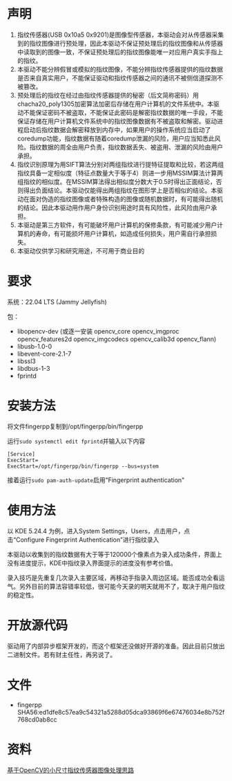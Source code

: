 # 声明

1. 指纹传感器(USB 0x10a5 0x9201)是图像型传感器，本驱动会对从传感器采集到的指纹图像进行预处理，因此本驱动不保证预处理后的指纹图像和从传感器中读取到的图像一致，不保证预处理后的指纹图像能唯一对应用户真实手指上的指纹。
2. 本驱动不能分辨假冒或模拟的指纹图像，不能分辨指纹传感器提供的指纹数据是否来自真实用户，不能保证驱动和指纹传感器之间的通讯不被侧信道探测不被篡改。
3. 预处理后的指纹在经过由指纹传感器提供的秘密（后文简称密码）用chacha20_poly1305加密算法加密后存储在用户计算机的文件系统中。本驱动不能保证密码不被盗取，不能保证此密码是解密指纹数据的唯一手段，不能保证存储在用户计算机文件系统中的指纹图像数据有不被盗取和解密。驱动进程启动后指纹数据会解密释放到内存中，如果用户的操作系统应当启动了coredump功能，指纹数据有随着coredump泄漏的风险，用户应当知悉此风险。指纹数据的周全由用户负责，指纹数据丢失、被盗用、泄漏的风险由用户承担。
4. 指纹识别原理为用SIFT算法分别对两组指纹进行提特征提取和比较，若这两组指纹具备一定相似度（特征点数量大于等于4）则进一步用MSSIM算法计算两组指纹的相似度。在MSSIM算法得出相似度分数大于0.5时得出正面结论，否则得出负面结论。本驱动仅能得出两组指纹在图形学上是否相似的结论。本驱动在面对伪造的指纹图像或者特殊构造的图像或随机数据时，有可能得出随机的结论。因此本驱动用作用户身份识别用途时具有风险性，此风险由用户承担。
5. 本驱动是第三方软件，有可能破坏用户计算机的保修条款，有可能减少用户计算机的寿命，有可能损坏用户计算机，如造成任何损失，用户需自行承担损失。
6. 本驱动仅供学习和研究用途，不可用于商业目的

# 要求

系统：22.04 LTS (Jammy Jellyfish)

包：

- libopencv-dev (或逐一安装 opencv_core opencv_imgproc opencv_features2d opencv_imgcodecs opencv_calib3d opencv_flann)
- libusb-1.0-0
- libevent-core-2.1-7
- libssl3
- libdbus-1-3
- fprintd

# 安装方法

将文件fingerpp复制到/opt/fingerpp/bin/fingerpp

运行`sudo systemctl edit fprintd`并输入以下内容

```
[Service]
ExecStart=
ExecStart=/opt/fingerpp/bin/fingerpp --bus=system
```

接着运行`sudo pam-auth-update`启用"Fingerprint authentication"

# 使用方法

以 KDE 5.24.4 为例，进入System Settings，Users，点击用户，点击“Configure Fingerprint Authentication”进行指纹录入

本驱动以收集到的指纹数据有大于等于120000个像素点为录入成功条件，界面上没有进度提示，KDE中指纹录入界面提示的进度没有参考价值。

录入技巧是先重复几次录入主要区域，再移动手指录入周边区域。能否成功全看运气。另外目前的算法容错率较低，很可能今天录的明天就用不了，取决于用户指纹的稳定性。

# 开放源代码

驱动用了内部异步框架开发的，而这个框架还没做好开源的准备。因此目前只放出二进制文件。若有财主任性，再另说了。

# 文件

- fingerpp SHA56:ed1dfe8c57ea9c54321a5288d05dca93869f6e67476034e8b752f768cd0ab8cc

# 资料

[基于OpenCV的小尺寸指纹传感器图像处理思路](https://zhuanlan.zhihu.com/p/540376287)

